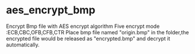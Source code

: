 # aes_encrypt_bmp
Encrypt Bmp file with AES encrypt algorithm
Five encrypt mode :ECB,CBC,OFB,CFB,CTR
Place bmp file named "origin.bmp" in the folder,the encrypted file would be released as "encrypted.bmp" and decrypt it automatically.
